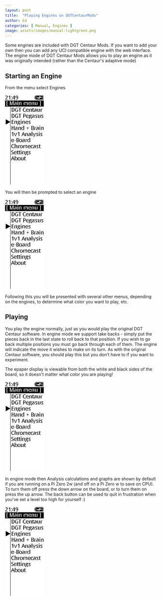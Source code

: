 ```yaml
---
layout: post
title:  "Playing Engines on DGTCentaurMods"
author: Ed
categories: [ Manual, Engines ]
image: assets/images/manual-lightgreen.png
---
```

Some engines are included with DGT Centaur Mods. If you want to add your own then you can add any UCI compatible engine with the web interface. The engine mode of DGT Centaur Mods allows you to play an engine as it was originally intended (rather than the Centaur's adaptive mode)

## Starting an Engine

From the menu select Engines

![Engines Menu](/assets/images/enginesmenu.jpg)

You will then be prompted to select an engine

![Engines Menu 2](/assets/images/enginesmenu.jpg)

Following this you will be presented with several other menus, depending on the engines, to determine what color you want to play, etc.

## Playing

You play the engine normally, just as you would play the original DGT Centaur software. In engine mode we support take backs - simply put the pieces back in the last state to roll back to that position. If you wish to go back multiple positions you must go back through each of them. The engine will indicate the move it wishes to make on its turn. As with the original Centaur software, you should play this but you don't have to if you want to experiment.

The epaper display is viewable from both the white and black sides of the board, so it doesn't matter what color you are playing!

![Engines Play Start](/assets/images/enginesmenu.jpg)

In engine mode then Analysis calculations and graphs are shown by default if you are running on a Pi Zero 2w (and off on a Pi Zero w to save on CPU). To turn them off press the down arrow on the board, or to turn them on press the up arrow. The back button can be used to quit in frustration when you've set a level too high for yourself :)

![Engines Analysis](/assets/images/enginesmenu.jpg)
